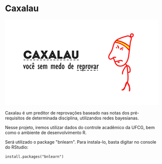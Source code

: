 # Caxalau

![](https://raw.githubusercontent.com/lucaspk/caxalau/master/Caxalau%20preditor.png)

Caxalau é um preditor de reprovações baseado nas notas dos pré-requisitos de determinada disciplina, utilizandos redes bayesianas.

Nesse projeto, iremos utilizar dados do controle acadêmico da UFCG, bem como o ambiente de desenvolvimento R.

Será utilizado o package "bnlearn". Para instala-lo, basta digitar no console do RStudio:

    install.packages("bnlearn")
